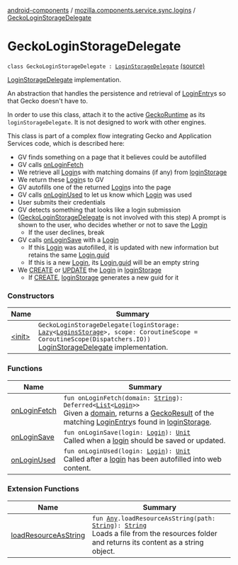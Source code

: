 [android-components](../../index.md) / [mozilla.components.service.sync.logins](../index.md) / [GeckoLoginStorageDelegate](./index.md)

# GeckoLoginStorageDelegate

`class GeckoLoginStorageDelegate : `[`LoginStorageDelegate`](../../mozilla.components.concept.storage/-login-storage-delegate/index.md) [(source)](https://github.com/mozilla-mobile/android-components/blob/master/components/service/sync-logins/src/main/java/mozilla/components/service/sync/logins/GeckoLoginStorageDelegate.kt#L47)

[LoginStorageDelegate](../../mozilla.components.concept.storage/-login-storage-delegate/index.md) implementation.

An abstraction that handles the persistence and retrieval of [LoginEntry](#)s so that Gecko doesn't
have to.

In order to use this class, attach it to the active [GeckoRuntime](#) as its `loginStorageDelegate`.
It is not designed to work with other engines.

This class is part of a complex flow integrating Gecko and Application Services code, which is
described here:

* GV finds something on a page that it believes could be autofilled
* GV calls [onLoginFetch](on-login-fetch.md)
* We retrieve all [Login](../../mozilla.components.concept.storage/-login/index.md)s with matching domains (if any) from [loginStorage](#)
* We return these [Login](../../mozilla.components.concept.storage/-login/index.md)s to GV
* GV autofills one of the returned [Login](../../mozilla.components.concept.storage/-login/index.md)s into the page
* GV calls [onLoginUsed](on-login-used.md) to let us know which [Login](../../mozilla.components.concept.storage/-login/index.md) was used
* User submits their credentials
* GV detects something that looks like a login submission
* ([GeckoLoginStorageDelegate](./index.md) is not involved with this step) A prompt is shown to the user,
who decides whether or not to save the [Login](../../mozilla.components.concept.storage/-login/index.md)
  * If the user declines, break
* GV calls [onLoginSave](on-login-save.md) with a [Login](../../mozilla.components.concept.storage/-login/index.md)
  * If this [Login](../../mozilla.components.concept.storage/-login/index.md) was autofilled, it is updated with new information but retains the same
    [Login.guid](../../mozilla.components.concept.storage/-login/guid.md)
  * If this is a new [Login](../../mozilla.components.concept.storage/-login/index.md), its [Login.guid](../../mozilla.components.concept.storage/-login/guid.md) will be an empty string
* We [CREATE](#) or [UPDATE](#) the [Login](../../mozilla.components.concept.storage/-login/index.md) in [loginStorage](#)
  * If [CREATE](#), [loginStorage](#) generates a new guid for it

### Constructors

| Name | Summary |
|---|---|
| [&lt;init&gt;](-init-.md) | `GeckoLoginStorageDelegate(loginStorage: `[`Lazy`](https://kotlinlang.org/api/latest/jvm/stdlib/kotlin/-lazy/index.html)`<`[`LoginsStorage`](../../mozilla.components.concept.storage/-logins-storage/index.md)`>, scope: CoroutineScope = CoroutineScope(Dispatchers.IO))`<br>[LoginStorageDelegate](../../mozilla.components.concept.storage/-login-storage-delegate/index.md) implementation. |

### Functions

| Name | Summary |
|---|---|
| [onLoginFetch](on-login-fetch.md) | `fun onLoginFetch(domain: `[`String`](https://kotlinlang.org/api/latest/jvm/stdlib/kotlin/-string/index.html)`): Deferred<`[`List`](https://kotlinlang.org/api/latest/jvm/stdlib/kotlin.collections/-list/index.html)`<`[`Login`](../../mozilla.components.concept.storage/-login/index.md)`>>`<br>Given a [domain](../../mozilla.components.concept.storage/-login-storage-delegate/on-login-fetch.md#mozilla.components.concept.storage.LoginStorageDelegate$onLoginFetch(kotlin.String)/domain), returns a [GeckoResult](#) of the matching [LoginEntry](#)s found in [loginStorage](#). |
| [onLoginSave](on-login-save.md) | `fun onLoginSave(login: `[`Login`](../../mozilla.components.concept.storage/-login/index.md)`): `[`Unit`](https://kotlinlang.org/api/latest/jvm/stdlib/kotlin/-unit/index.html)<br>Called when a [login](../../mozilla.components.concept.storage/-login-storage-delegate/on-login-save.md#mozilla.components.concept.storage.LoginStorageDelegate$onLoginSave(mozilla.components.concept.storage.Login)/login) should be saved or updated. |
| [onLoginUsed](on-login-used.md) | `fun onLoginUsed(login: `[`Login`](../../mozilla.components.concept.storage/-login/index.md)`): `[`Unit`](https://kotlinlang.org/api/latest/jvm/stdlib/kotlin/-unit/index.html)<br>Called after a [login](../../mozilla.components.concept.storage/-login-storage-delegate/on-login-used.md#mozilla.components.concept.storage.LoginStorageDelegate$onLoginUsed(mozilla.components.concept.storage.Login)/login) has been autofilled into web content. |

### Extension Functions

| Name | Summary |
|---|---|
| [loadResourceAsString](../../mozilla.components.support.test.file/kotlin.-any/load-resource-as-string.md) | `fun `[`Any`](https://kotlinlang.org/api/latest/jvm/stdlib/kotlin/-any/index.html)`.loadResourceAsString(path: `[`String`](https://kotlinlang.org/api/latest/jvm/stdlib/kotlin/-string/index.html)`): `[`String`](https://kotlinlang.org/api/latest/jvm/stdlib/kotlin/-string/index.html)<br>Loads a file from the resources folder and returns its content as a string object. |
